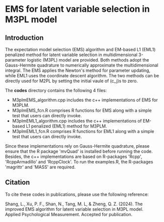 # EMS for latent variable selection in M3PL model
## Introduction

The expectation model selection (EMS) algorithm and EM-based L1 (EML1) penalized method for latent variable selection in multidimensional 3-parameter logistic (M3PL) model are provided. Both methods adopt the Gauss-Hermite quadrature to numerically approximate the multidimensional integral. The EMS applies the Newton's method for parameter updating, while EML1 uses the coordinate descent algorithm. The two methods can be directly used for M2PL by setting the initial vaule of \(c_j\)s to zero.

The **codes** directory contains the following 4 files:

- M3plmEMS_algorithm.cpp includes the c++ implementations of EMS for M3PLM.
- M3plmEMS_fcn.R comprises R functions for EMS along with a simple test that users can directly invoke.
- M3plmEML1_algorithm.cpp includes the c++ implementations of EM-based L1 penalized (EML1) method for M3PLM.
- M3plmEML1_fcn.R comprises R functions for EML1 along with a simple test that users can directly invoke.

Since these implementations rely on Gauss-Hermite quadrature, please ensure that the R package 'mvQuad' is installed before running the code. Besides, the c++ implementations are based on R-packages 'Rcpp', 'RcppArmadillo' and 'RcppClock'. To run the examples.R, the R-packages 'magrittr' and 'MASS' are required.

## Citation

To cite these codes in publications, please use the following reference:

Shang, L., Xu, P. F., Shan, N., Tang, M. L, & Zheng, Q. Z. (2024). The improved EMS algorithm for latent variable selection in M3PL model. Applied Psychological Measurement. Accepted for publication.
